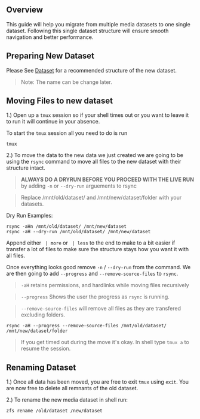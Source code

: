 ## Overview

This guide will help you migrate from multiple media datasets to one single dataset. Following this single dataset structure will ensure smooth navigation and better performance.

## Preparing New Dataset

Please See [Dataset](dataset.md) for a recommended structure of the new dataset. 
> Note: The name can be change later.

## Moving Files to new dataset

1.) Open up a `tmux` session so if your shell times out or you want to leave it to run it will continue in your absence.

To start the `tmux` session all you need to do is run
```
tmux
```

2.) To move the data to the new data we just created we are going to be using the `rsync` command to move all files to the new dataset with their structure intact. 

> **ALWAYS DO A DRYRUN BEFORE YOU PROCEED WITH THE LIVE RUN** by adding `-n` or `--dry-run` arguements to rsync

> Replace /mnt/old/dataset/ and /mnt/new/dataset/folder with your datasets.


Dry Run Examples:
```
rsync -aHn /mnt/old/dataset/ /mnt/new/dataset
rsync -aH --dry-run /mnt/old/dataset/ /mnt/new/dataset
```
Append either ` | more` or ` | less` to the end to make to a bit easier if transfer a lot of files to make sure the structure stays how you want it with all files.

Once everything looks good remove `-n` / `--dry-run` from the command. We are then going to add `--progress` and `--remove-source-files` to `rsync`.

> `-aH` retains permissions, and hardlinks while moving files recursively

> `--progress` Shows the user the progress as `rsync` is running.

> `--remove-source-files` will remove all files as they are transfered excluding folders.

```
rsync -aH --progress --remove-source-files /mnt/old/dataset/ /mnt/new/dataset/folder
```
> If you get timed out during the move it's okay. In shell type `tmux a` to resume the session.

## Renaming Dataset

1.) Once all data has been moved, you are free to exit `tmux` using `exit`. You are now free to delete all remnants of the old dataset.

2.) To rename the new media dataset in shell run:

```
zfs rename /old/dataset /new/dataset
```
